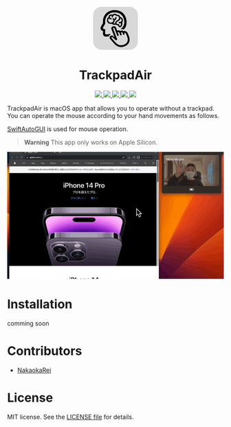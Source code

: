 <p align="center">
<img src="img/icon.png"　width="100" height="100">
<h1 align="center">TrackpadAir</h1>
</p>

<!-- # Badges -->
<p align="center">
  <a href="https://github.com/NakaokaRei/TrackpadAir/issues">
  <img src="https://img.shields.io/github/issues/NakaokaRei/TrackpadAir" />
  <a>
  <a href="https://github.com/NakaokaRei/TrackpadAir/network/members">
  <img src="https://img.shields.io/github/forks/NakaokaRei/TrackpadAir" />
  <a>
  <a href="https://github.com/NakaokaRei/TrackpadAir/stargazers">
  <img src="https://img.shields.io/github/stars/NakaokaRei/TrackpadAir" />
  <a>
  <a href="https://github.com/NakaokaRei/TrackpadAir/">
  <img src="https://img.shields.io/github/languages/top/NakaokaRei/TrackpadAir" />
  <a>
  <a href="https://github.com/NakaokaRei/TrackpadAir/">
  <img src="https://img.shields.io/github/license/NakaokaRei/TrackpadAir" />
  <a>
  </a>
</p>

TrackpadAir is macOS app that allows you to operate without a trackpad.
You can operate the mouse according to your hand movements as follows.

[SwiftAutoGUI](https://github.com/NakaokaRei/SwiftAutoGUI) is used for mouse operation.

> **Warning**
> This app only works on Apple Silicon.

<img src="img/demo.gif" width="700">

# Installation
comming soon

# Contributors

- [NakaokaRei](https://github.com/NakaokaRei)

<!-- CREATED_BY_LEADYOU_README_GENERATOR -->

# License
MIT license. See the [LICENSE file](/LICENSE) for details.